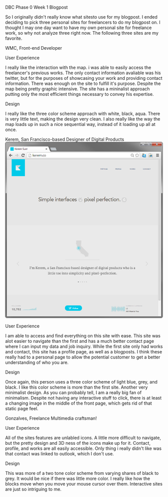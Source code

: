 
DBC Phase 0 Week 1 Blogpost

So I originally didn't really know what sitesto use for my blogpost. I ended deciding to pick three personal sites for freelancers to do my blogpost on. I thought I may one day want to have my own personal site for freelance work, so why not analyze three right now. The following three sites are my favorite.

WMC, Front-end Developer


User Experience

I really like the interaction with the map. i was able to easily access the freelancer's previous works. The only contact information avaliable was his twitter, but for the purposes of showcasing your work and providing contact information. There was enough on the site to fulfill it's purpose. Despite the map being pretty graphic intensive. The site has a mininalist approach putting only the most efficient things necessary to convey his expertise.

Design

I really like the three color scheme approach with white, black, aqua. There is very little text, making the design very clean. I also really like the way the map loads up in such a nice sequential way, instead of it loading up all at once.

Kerem, San Francisco-based Designer of Digital Products
![alt tag](/unit1_projects/images/site2.png?raw=true)

User Experience

I am able to access and find everything on this site with ease. This site was alot easier to navigate than the first and has a much better contact page where I can input my data and job inquiry. While the first site only had works and contact, this site has a profile page, as well as a blogposts. I think these really had to a personal page to allow the potential customer to get a better understanding of who you are.

Design

Once again, this person uses a three color scheme of light blue, grey, and black. I like this color scheme is more than the first site. Another very minimalist design. As you can probably tell, I am a really big fan of minimalism. Despite not having any interactive stuff to click, there is at least a changing image in the middle of the front page, which gets rid of that static page feel.

Gonzalves, Freelance Multimedia craftsman!


User Experience

All of the sites features are unlabled icons. A little more difficult to navigate, but the pretty design and 3D ness of the icons make up for it. Contact, profile, and works are all easily accessible. Only thing i really didn't like was that contact was linked to outlook, which I don't use.

Design

This was more of a two tone color scheme from varying shares of black to grey. It would be nice if there was little more color. I really like how the blocks move when you move your mouse cursor over them. Interactive sites are just so intriguing to me.
